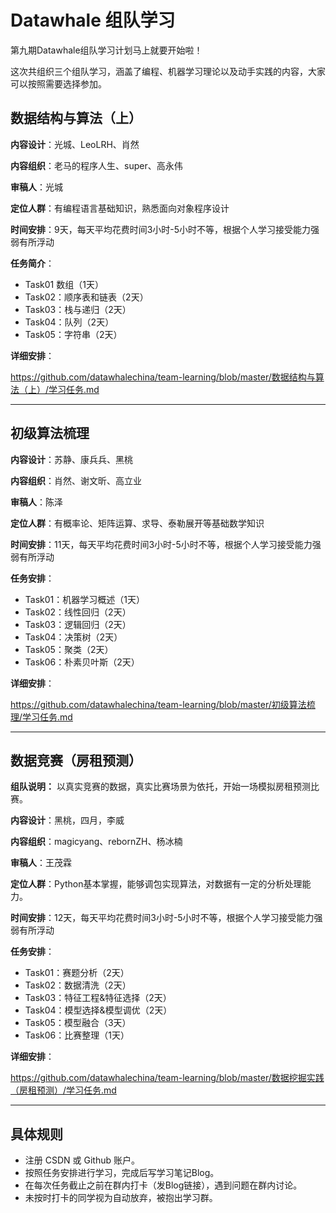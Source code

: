 ﻿# Datawhale 组队学习

第九期Datawhale组队学习计划马上就要开始啦！

这次共组织三个组队学习，涵盖了编程、机器学习理论以及动手实践的内容，大家可以按照需要选择参加。

## 数据结构与算法（上）

**内容设计**：光城、LeoLRH、肖然

**内容组织**：老马的程序人生、super、高永伟

**审稿人**：光城

**定位人群**：有编程语言基础知识，熟悉面向对象程序设计

**时间安排**：9天，每天平均花费时间3小时-5小时不等，根据个人学习接受能力强弱有所浮动


**任务简介**：

- Task01 数组（1天）
- Task02：顺序表和链表（2天）
- Task03：栈与递归（2天）
- Task04：队列（2天）
- Task05：字符串（2天）

**详细安排**：

https://github.com/datawhalechina/team-learning/blob/master/数据结构与算法（上）/学习任务.md

---
## 初级算法梳理
**内容设计**：苏静、康兵兵、黑桃

**内容组织**：肖然、谢文昕、高立业

**审稿人**：陈泽

**定位人群**：有概率论、矩阵运算、求导、泰勒展开等基础数学知识

**时间安排**：11天，每天平均花费时间3小时-5小时不等，根据个人学习接受能力强弱有所浮动

**任务安排**：
- Task01：机器学习概述（1天）
- Task02：线性回归（2天）
- Task03：逻辑回归（2天）
- Task04：决策树（2天）
- Task05：聚类（2天）
- Task06：朴素贝叶斯（2天）

**详细安排**：

https://github.com/datawhalechina/team-learning/blob/master/初级算法梳理/学习任务.md



---
## 数据竞赛（房租预测）

**组队说明：** 以真实竞赛的数据，真实比赛场景为依托，开始一场模拟房租预测比赛。





**内容设计**：黑桃，四月，李威

**内容组织**：magicyang、rebornZH、杨冰楠

**审稿人**：王茂霖

**定位人群**：Python基本掌握，能够调包实现算法，对数据有一定的分析处理能力。

**时间安排**：12天，每天平均花费时间3小时-5小时不等，根据个人学习接受能力强弱有所浮动


**任务安排**：
- Task01：赛题分析（2天）
- Task02：数据清洗（2天）
- Task03：特征工程&特征选择（2天）
- Task04：模型选择&模型调优（2天）
- Task05：模型融合（3天）
- Task06：比赛整理（1天）


**详细安排**：

https://github.com/datawhalechina/team-learning/blob/master/数据挖掘实践（房租预测）/学习任务.md


---
## 具体规则
- 注册 CSDN 或 Github 账户。
- 按照任务安排进行学习，完成后写学习笔记Blog。
- 在每次任务截止之前在群内打卡（发Blog链接），遇到问题在群内讨论。
- 未按时打卡的同学视为自动放弃，被抱出学习群。


